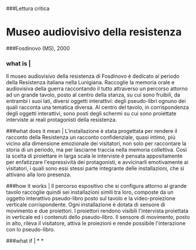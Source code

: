 ###Lettura critica
# Museo audiovisivo della resistenza
###Fosdinovo (MS), 2000

### what is |
Il museo audiovisivo della resistenza di Fosdinovo è dedicato al periodo della Resistenza italiana nella Lunigiana. Raccoglie la memoria orale e audiovisiva della guerra raccontando il tutto attraverso un percorso attorno ad un grande tavolo, posto al centro della stanza, su cui sono fruibili, da entrambi i suoi lati, diversi oggetti interattivi: degli pseudo-libri ognuno dei quali racconta una tematica diversa. Al centro del tavolo, in corrispondenza degli oggetti interattivi, sono posti degli schermi su cui sono proiettate interviste ai reali protagonisti della resistenza.



###what does it mean |
L'installazione è stata progettata per rendere il racconto della Resistenza un racconto confidenziale, quasi intimo,  più vicino alla dimensione emozionale dei visitatori, non solo per raccontare la storia di un periodo, ma per lasciarne traccia nella memoria collettiva. Così la scelta di proiettare in larga scala le interviste è pensata appositamente per enfatizzare l'espressività dei protagonisti, e avvicinarli emotivamente ai visitatori, i quali sono essi stessi parte integrante delle installazioni, che si attivano alla loro presenza.


###how it works | 
Il percorso espositivo che si configura attorno al grande tavolo raccoglie quindi sei installazioni simili tra loro, composte da un oggetto interattivo pseudo-libro posto sul tavolo e la video-proiezione verticale corrispondente. Ogni installazione è dotata di sensore di movimento e due proiettori. I proiettori rendono visibili l'intervista proiettata in verticale ed i contenuti dello pseudo-libro. Il sensore di movimento, posto in alto, rileva il visitatore, attiva le proiezioni e rende possibile l'interazione con lo pseudo-libro.


###what if | 
*
*


